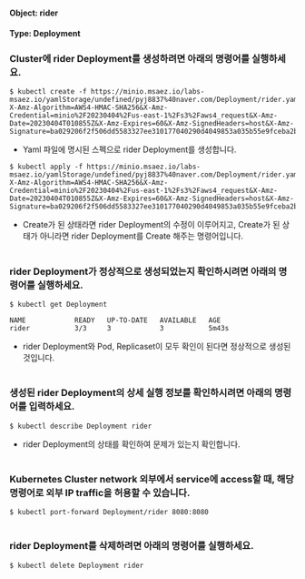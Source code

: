 
#### Object: rider
#### Type: Deployment

### Cluster에 rider Deployment를 생성하려면 아래의 명령어를 실행하세요.

```
$ kubectl create -f https://minio.msaez.io/labs-msaez.io/yamlStorage/undefined/pyj8837%40naver.com/Deployment/rider.yaml?X-Amz-Algorithm=AWS4-HMAC-SHA256&X-Amz-Credential=minio%2F20230404%2Fus-east-1%2Fs3%2Faws4_request&X-Amz-Date=20230404T010855Z&X-Amz-Expires=60&X-Amz-SignedHeaders=host&X-Amz-Signature=ba029206f2f506dd5583327ee310177040290d4049853a035b55e9fceba2b8e5
```
- Yaml 파일에 명시된 스펙으로 rider Deployment를 생성합니다.

```
$ kubectl apply -f https://minio.msaez.io/labs-msaez.io/yamlStorage/undefined/pyj8837%40naver.com/Deployment/rider.yaml?X-Amz-Algorithm=AWS4-HMAC-SHA256&X-Amz-Credential=minio%2F20230404%2Fus-east-1%2Fs3%2Faws4_request&X-Amz-Date=20230404T010855Z&X-Amz-Expires=60&X-Amz-SignedHeaders=host&X-Amz-Signature=ba029206f2f506dd5583327ee310177040290d4049853a035b55e9fceba2b8e5
```
- Create가 된 상태라면 rider Deployment의 수정이 이루어지고, Create가 된 상태가 아니라면 rider Deployment를 Create 해주는 명령어입니다.  
#

### rider Deployment가 정상적으로 생성되었는지 확인하시려면 아래의 명령어를 실행하세요.

```
$ kubectl get Deployment

NAME            READY   UP-TO-DATE   AVAILABLE   AGE
rider           3/3     3            3           5m43s

```
- rider Deployment와 Pod, Replicaset이 모두 확인이 된다면 정상적으로 생성된 것입니다.
#

### 생성된 rider Deployment의 상세 실행 정보를 확인하시려면 아래의 명령어를 입력하세요.

```
$ kubectl describe Deployment rider
```
- rider Deployment의 상태를 확인하여 문제가 있는지 확인합니다. 
#

### Kubernetes Cluster network 외부에서 service에 access할 때, 해당 명령어로 외부 IP traffic을 허용할 수 있습니다.

```
$ kubectl port-forward Deployment/rider 8080:8080
```
#

### rider Deployment를 삭제하려면 아래의 명령어를 실행하세요.

```
$ kubectl delete Deployment rider
```
#


